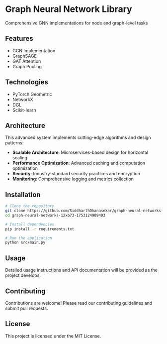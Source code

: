 # Graph Neural Network Library

Comprehensive GNN implementations for node and graph-level tasks

## Features

- GCN Implementation
- GraphSAGE
- GAT Attention
- Graph Pooling

## Technologies

- PyTorch Geometric
- NetworkX
- DGL
- Scikit-learn

## Architecture

This advanced system implements cutting-edge algorithms and design patterns:

- **Scalable Architecture**: Microservices-based design for horizontal scaling
- **Performance Optimization**: Advanced caching and computation optimization
- **Security**: Industry-standard security practices and encryption
- **Monitoring**: Comprehensive logging and metrics collection

## Installation

```bash
# Clone the repository
git clone https://github.com/SiddharthDhanasekar/graph-neural-networks-12xb73-1753124909403.git
cd graph-neural-networks-12xb73-1753124909403

# Install dependencies
pip install -r requirements.txt

# Run the application
python src/main.py
```

## Usage

Detailed usage instructions and API documentation will be provided as the project develops.

## Contributing

Contributions are welcome! Please read our contributing guidelines and submit pull requests.

## License

This project is licensed under the MIT License.
